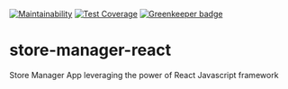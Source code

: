 [![Maintainability](https://api.codeclimate.com/v1/badges/3be4fc36032830f3aa10/maintainability)](https://codeclimate.com/github/Makwe-O/store-manager-react/maintainability) [![Test Coverage](https://api.codeclimate.com/v1/badges/3be4fc36032830f3aa10/test_coverage)](https://codeclimate.com/github/Makwe-O/store-manager-react/test_coverage) [![Greenkeeper badge](https://badges.greenkeeper.io/Makwe-O/store-manager-react.svg)](https://greenkeeper.io/)
# store-manager-react
Store Manager App leveraging the power of React Javascript framework

